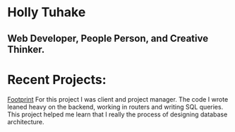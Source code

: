Holly Tuhake
=======

## Web Developer, People Person, and Creative Thinker.
# Recent Projects:
[Footprint]( https://polar-spire-15237.herokuapp.com/)
For this project I was client and project manager. The code I wrote leaned heavy on the backend, working in routers and writing SQL queries. This project helped me learn that I really the process of designing database architecture.
